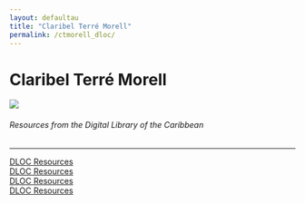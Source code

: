 ```yaml
---
layout: defaultau
title: "Claribel Terré Morell"
permalink: /ctmorell_dloc/
---
```

<!-- partial:index.partial.html -->
<div class="content">
    <h1>Claribel Terré Morell</h1>
    <div class="quote">
        <div><img src="https://oncubanews.com/wp-content/uploads/2021/12/Sin-titulo-1-5.jpg" class="logo"></div>
    </div>
    <body>
    <h6>Resources from the Digital Library of the Caribbean</h6><hr> 
        <a href="https://www.dloc.com/UF00029010/04262/pdf" target="_blank">DLOC Resources</a><br>
        <a href="https://www.dloc.com/UF00029010/04321/pdf" target="_blank">DLOC Resources</a><br>
        <a href="https://www.dloc.com/UF00029010/04264/pdf" target="_blank">DLOC Resources</a><br>
        <a href="https://www.dloc.com/UF00029010/04238/pdf" target="_blank">DLOC Resources</a><br>
    </body> 
          </div>
  <!-- partial -->
<script src='https://cdnjs.cloudflare.com/ajax/libs/jquery/3.1.1/jquery.min.js'></script><script  src="{{ site.baseurl }}/assets/js/authorscript.js"></script>